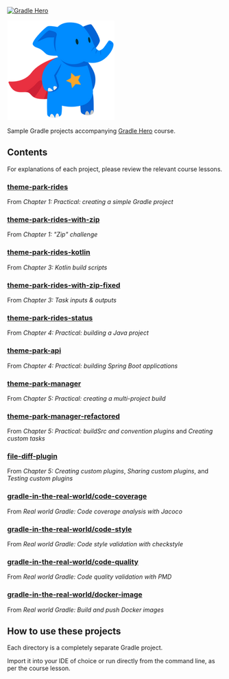 [![Gradle Hero](https://github.com/tkgregory/gradle-hero/actions/workflows/gradle.yml/badge.svg)](https://github.com/tkgregory/gradle-hero/actions/workflows/gradle.yml)

[![Gradle Hero](gradle-hero.png)](https://learn.tomgregory.com/courses/gradle-hero)

Sample Gradle projects accompanying [Gradle Hero](https://learn.tomgregory.com/courses/gradle-hero) course.

## Contents

For explanations of each project, please review the relevant course lessons.

### [theme-park-rides](theme-park-rides)
From _Chapter 1: Practical: creating a simple Gradle project_
### [theme-park-rides-with-zip](theme-park-rides-with-zip)
From _Chapter 1: "Zip" challenge_
### [theme-park-rides-kotlin](theme-park-rides-kotlin)
From _Chapter 3: Kotlin build scripts_
### [theme-park-rides-with-zip-fixed](theme-park-rides-with-zip-fixed)
From _Chapter 3: Task inputs & outputs_
### [theme-park-rides-status](theme-park-rides-status)
From _Chapter 4: Practical: building a Java project_
### [theme-park-api](theme-park-api)
From _Chapter 4: Practical: building Spring Boot applications_
### [theme-park-manager](theme-park-manager)
From _Chapter 5: Practical: creating a multi-project build_
### [theme-park-manager-refactored](theme-park-manager-refactored)
From _Chapter 5: Practical: buildSrc and convention plugins_ and _Creating custom tasks_
### [file-diff-plugin](file-diff-plugin)
From _Chapter 5: Creating custom plugins_, _Sharing custom plugins_, and _Testing custom plugins_
### [gradle-in-the-real-world/code-coverage](gradle-in-the-real-world/code-coverage)
From _Real world Gradle: Code coverage analysis with Jacoco_
### [gradle-in-the-real-world/code-style](gradle-in-the-real-world/code-style)
From _Real world Gradle: Code style validation with checkstyle_
### [gradle-in-the-real-world/code-quality](gradle-in-the-real-world/code-quality)
From _Real world Gradle: Code quality validation with PMD_
### [gradle-in-the-real-world/docker-image](gradle-in-the-real-world/docker-image)
From _Real world Gradle: Build and push Docker images_

## How to use these projects

Each directory is a completely separate Gradle project. 

Import it into your IDE of choice or run directly from the command line, as per the course lesson. 
